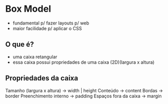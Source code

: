 # Box Model

- fundamental p/ fazer layouts p/ web
- maior facilidade p/ aplicar o CSS

## O que é?

- uma caixa retangular
- essa caixa possui propriedades de uma caixa (2D)(largura x altura)

## Propriedades da caixa

Tamanho (largura x altura) → width | height
Conteúdo → content
Bordas → border
Preenchimento interno → padding
Espaços fora da caixa → margin
